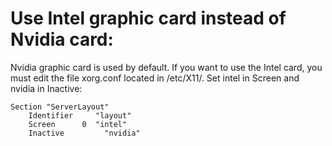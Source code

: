 # Use Intel graphic card instead of Nvidia card:

Nvidia graphic card is used by default. If you want to use the Intel card, you must edit the file xorg.conf located in /etc/X11/.
Set intel in Screen and nvidia in Inactive:

```
Section "ServerLayout"
    Identifier     "layout"
    Screen      0  "intel"
    Inactive	     "nvidia"
```
